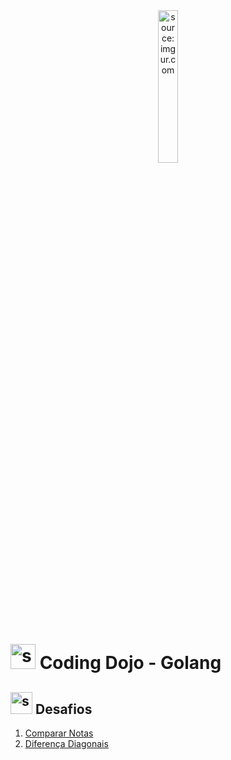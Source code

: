 <div align="center">
    <img src="https://imgur.com/ncmjA9w.png" title="source: imgur.com" width="25%"/>
</div>
<h1><img src="https://imgur.com/eeqbqFZ.png" title="source: imgur.com" width="40px"/>   Coding Dojo - Golang </h1>

<h2><img src="https://imgur.com/eeqbqFZ.png" title="source: imgur.com" width="35px"/> Desafios</h2>

1. <a href="CompararNotas/README.md">Comparar Notas</a>
2. <a href="DiferencaDiagonais/README.md">Diferença Diagonais</a>
